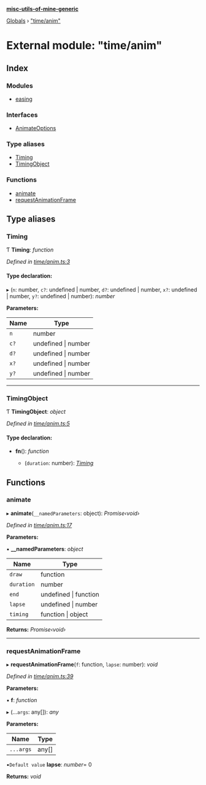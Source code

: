 **[misc-utils-of-mine-generic](../README.md)**

[Globals](../globals.md) › ["time/anim"](_time_anim_.md)

# External module: "time/anim"

## Index

### Modules

* [easing](_time_anim_.easing.md)

### Interfaces

* [AnimateOptions](../interfaces/_time_anim_.animateoptions.md)

### Type aliases

* [Timing](_time_anim_.md#timing)
* [TimingObject](_time_anim_.md#timingobject)

### Functions

* [animate](_time_anim_.md#animate)
* [requestAnimationFrame](_time_anim_.md#requestanimationframe)

## Type aliases

###  Timing

Ƭ **Timing**: *function*

*Defined in [time/anim.ts:3](https://github.com/cancerberoSgx/misc-utils-of-mine/blob/60bba9c/misc-utils-of-mine-generic/src/time/anim.ts#L3)*

#### Type declaration:

▸ (`n`: number, `c?`: undefined | number, `d?`: undefined | number, `x?`: undefined | number, `y?`: undefined | number): *number*

**Parameters:**

Name | Type |
------ | ------ |
`n` | number |
`c?` | undefined \| number |
`d?` | undefined \| number |
`x?` | undefined \| number |
`y?` | undefined \| number |

___

###  TimingObject

Ƭ **TimingObject**: *object*

*Defined in [time/anim.ts:5](https://github.com/cancerberoSgx/misc-utils-of-mine/blob/60bba9c/misc-utils-of-mine-generic/src/time/anim.ts#L5)*

#### Type declaration:

* **fn**(): *function*

  * (`duration`: number): *[Timing](_time_anim_.md#timing)*

## Functions

###  animate

▸ **animate**(`__namedParameters`: object): *Promise‹void›*

*Defined in [time/anim.ts:17](https://github.com/cancerberoSgx/misc-utils-of-mine/blob/60bba9c/misc-utils-of-mine-generic/src/time/anim.ts#L17)*

**Parameters:**

▪ **__namedParameters**: *object*

Name | Type |
------ | ------ |
`draw` | function |
`duration` | number |
`end` | undefined \| function |
`lapse` | undefined \| number |
`timing` | function \| object |

**Returns:** *Promise‹void›*

___

###  requestAnimationFrame

▸ **requestAnimationFrame**(`f`: function, `lapse`: number): *void*

*Defined in [time/anim.ts:39](https://github.com/cancerberoSgx/misc-utils-of-mine/blob/60bba9c/misc-utils-of-mine-generic/src/time/anim.ts#L39)*

**Parameters:**

▪ **f**: *function*

▸ (...`args`: any[]): *any*

**Parameters:**

Name | Type |
------ | ------ |
`...args` | any[] |

▪`Default value`  **lapse**: *number*= 0

**Returns:** *void*